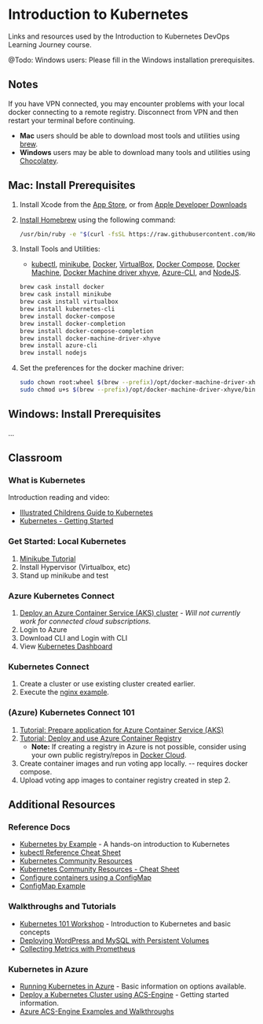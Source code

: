 Introduction to Kubernetes
==================

Links and resources used by the Introduction to Kubernetes DevOps Learning Journey course.

@Todo: Windows users: Please fill in the Windows installation prerequisites.

Notes
------------------
If you have VPN connected, you may encounter problems with your local docker connecting to a remote registry. Disconnect from VPN and then restart your terminal before continuing.

* **Mac** users should be able to download most tools and utilities using [brew](https://brew.sh/).
* **Windows** users may be able to download many tools and utilities using [Chocolatey](https://chocolatey.org/packages).

Mac: Install Prerequisites
------------------
1. Install Xcode from the [App Store](https://itunes.apple.com/us/app/xcode/id497799835?mt=12), or from [Apple Developer Downloads](https://developer.apple.com/xcode/downloads/)
2. [Install Homebrew](https://brew.sh/) using the following command:
    
	```sh
	/usr/bin/ruby -e "$(curl -fsSL https://raw.githubusercontent.com/Homebrew/install/master/install)"
	```
    
3. Install Tools and Utilities:
	* [kubectl](https://kubernetes.io/docs/tasks/tools/install-kubectl/), [minikube](https://github.com/kubernetes/minikube), [Docker](https://docs.docker.com/docker-for-mac/install/), [VirtualBox](https://www.virtualbox.org/wiki/Downloads), [Docker Compose](https://docs.docker.com/compose/), [Docker Machine](https://docs.docker.com/machine/install-machine/), [Docker Machine driver xhyve](https://github.com/zchee/docker-machine-driver-xhyve), [Azure-CLI](https://docs.microsoft.com/en-us/cli/azure/install-azure-cli?view=azure-cli-latest), and [NodeJS](https://nodejs.org/en/download/).

	```sh
	brew cask install docker
	brew cask install minikube
	brew cask install virtualbox
	brew install kubernetes-cli
	brew install docker-compose
	brew install docker-completion
	brew install docker-compose-completion
	brew install docker-machine-driver-xhyve
	brew install azure-cli
	brew install nodejs
	```

4. Set the preferences for the docker machine driver:

	```sh
	sudo chown root:wheel $(brew --prefix)/opt/docker-machine-driver-xhyve/bin/docker-machine-driver-xhyve
	sudo chmod u+s $(brew --prefix)/opt/docker-machine-driver-xhyve/bin/docker-machine-driver-xhyve
	```

Windows: Install Prerequisites
------------------
...

Classroom
---------

### What is Kubernetes

Introduction reading and video:

* [Illustrated Childrens Guide to Kubernetes](http://blog.kubernetes.io/2016/06/illustrated-childrens-guide-to-kubernetes.html)
* [Kubernetes - Getting Started](https://chrisshort.net/kubernetes-getting-started/)

### Get Started: Local Kubernetes

1. [Minikube Tutorial](https://kubernetes.io/docs/tutorials/stateless-application/hello-minikube/)
2. Install Hypervisor (Virtualbox, etc)
3. Stand up minikube and test

### Azure Kubernetes Connect

1. [Deploy an Azure Container Service (AKS) cluster](https://docs.microsoft.com/en-us/azure/aks/kubernetes-walkthrough) - _Will not currently work for connected cloud subscriptions._
2. Login to Azure
3. Download CLI and Login with CLI
4. View [Kubernetes Dashboard](https://docs.microsoft.com/en-us/azure/aks/kubernetes-dashboard)

### Kubernetes Connect

1. Create a cluster or use existing cluster created earlier.
2. Execute the [nginx example](https://github.com/kubernetes/kubernetes/blob/master/examples/simple-nginx.md).

### (Azure) Kubernetes Connect 101

1. [Tutorial: Prepare application for Azure Container Service (AKS)](https://docs.microsoft.com/en-us/azure/aks/tutorial-kubernetes-prepare-app)
2. [Tutorial: Deploy and use Azure Container Registry](https://docs.microsoft.com/en-us/azure/aks/tutorial-kubernetes-prepare-acr)
	* **Note:** If creating a registry in Azure is not possible, consider using your own public registry/repos in [Docker Cloud](https://cloud.docker.com).
3. Create container images and run voting app locally. -- requires docker compose.
4. Upload voting app images to container registry created in step 2.

Additional Resources
------------------

### Reference Docs

* [Kubernetes by Example](http://kubernetesbyexample.com/) - A hands-on introduction to Kubernetes
* [kubectl Reference Cheat Sheet](https://kubernetes.io/docs/reference/kubectl/cheatsheet/)
* [Kubernetes Community Resources](http://k8s.info/index.html)
* [Kubernetes Community Resources - Cheat Sheet](http://k8s.info/cs.html)
* [Configure containers using a ConfigMap](https://kubernetes.io/docs/tasks/configure-pod-container/configmap/)
* [ConfigMap Example](http://pwittrock.github.io/docs/user-guide/configmap/)

### Walkthroughs and Tutorials

* [Kubernetes 101 Workshop](https://github.com/gravitational/workshop/blob/master/k8s101.md) - Introduction to Kubernetes and basic concepts
* [Deploying WordPress and MySQL with Persistent Volumes](https://kubernetes.io/docs/tutorials/stateful-application/mysql-wordpress-persistent-volume/)
* [Collecting Metrics with Prometheus](https://github.com/kelseyhightower/oscon-2017-kubernetes-tutorial/blob/master/labs/06-tutorial-metrics.md)

### Kubernetes in Azure

* [Running Kubernetes in Azure](https://kubernetes.io/docs/getting-started-guides/azure/) - Basic information on options available.
* [Deploy a Kubernetes Cluster using ACS-Engine](https://github.com/Azure/acs-engine/blob/master/docs/kubernetes/deploy.md) - Getting started information.
* [Azure ACS-Engine Examples and Walkthroughs](https://github.com/Azure/acs-engine/tree/master/examples)


